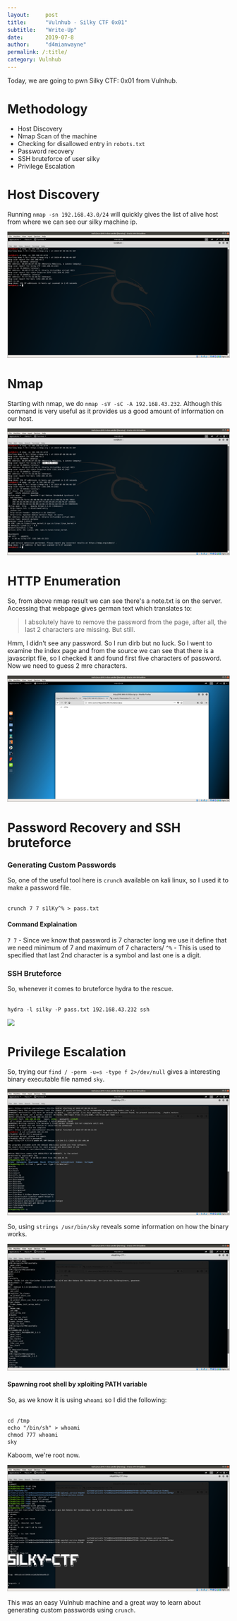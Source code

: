 ```yaml
---
layout:     post
title:      "Vulnhub - Silky CTF 0x01"
subtitle:   "Write-Up"
date:       2019-07-8 
author:     "d4mianwayne"
permalink: /:title/
category: Vulnhub
---
```


Today, we are going to pwn Silky CTF: 0x01 from Vulnhub.

# Methodology

* Host Discovery
* Nmap Scan of the machine
* Checking for disallowed entry in `robots.txt`
* Password recovery
* SSH bruteforce of user silky
* Privilege Escalation

# Host Discovery

Running `nmap -sn 192.168.43.0/24` will quickly gives the list of alive host from where we can see our silky machine ip.

![](/img/silky/host.png)

# Nmap

Starting with nmap, we do `nmap -sV -sC -A 192.168.43.232`. Although this command is very useful as it provides us a good amount of information on our host.

![](/img/silky/nmap.png)

# HTTP Enumeration

So, from above nmap result we can see there's a note.txt is on the server. Accessing that webpage gives german text which translates to:

>I absolutely have to remove the password from the page, after all, the last 2 characters are missing. But still.

Hmm, I didn't see any password. So I run dirb but no luck. So I went to examine the index page and from the source we can see that there is a javascript file, so I checked it and found first five characters of password. Now we need to guess 2 mre characters.

![](/img/silky/js.png)


# Password Recovery and SSH bruteforce

### Generating Custom Passwords
So, one of the useful tool here is `crunch` available on kali linux, so I used it to make a password file.

```

crunch 7 7 s1lKy^% > pass.txt

```

#### Command Explaination

`7 7` - Since we know that password is 7 character long we use it define that we need minimum of 7 and maximum of 7 characters/
`^%` - This is used to specified that last 2nd character is a symbol and last one is a digit.

### SSH Bruteforce

So, whenever it comes to bruteforce hydra to the rescue.

```

hydra -l silky -P pass.txt 192.168.43.232 ssh

```

![](/img/silky/ssh.png)


# Privilege Escalation

So, trying our `find / -perm -u=s -type f 2>/dev/null` gives a interesting binary executable file named `sky`.

![](/img/silky/find.png)

So, using `strings /usr/bin/sky` reveals some information on how the binary works.

![](/img/silky/strings.png)

#### Spawning root shell by xploiting PATH variable

So, as we know it is using `whoami` so I did the following:

```

cd /tmp
echo "/bin/sh" > whoami
chmod 777 whoami
sky

```

Kaboom, we're root now.

![](/img/silky/root.png)


This was an easy Vulnhub machine and a great way to learn about generating custom passwords using `crunch`.

